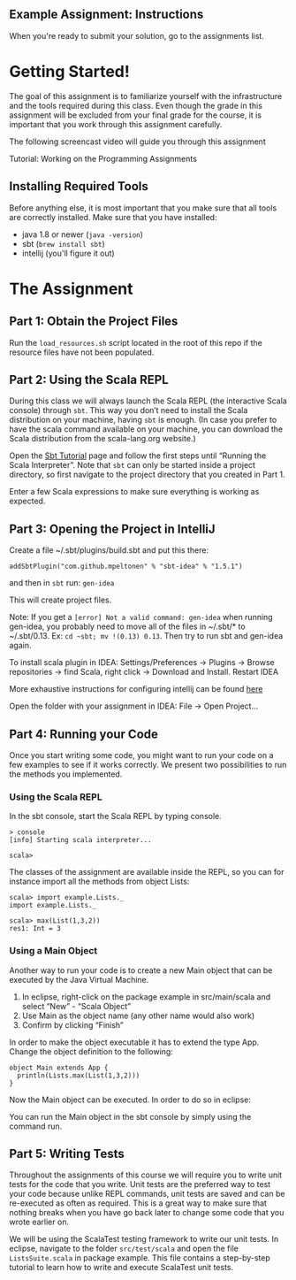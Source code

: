## Example Assignment: Instructions

When you're ready to submit your solution, go to the assignments list.

# Getting Started!

The goal of this assignment is to familiarize yourself with the infrastructure and the tools required during this class. Even though the grade in this assignment will be excluded from your final grade for the course, it is important that you work through this assignment carefully.

The following screencast video will guide you through this assignment

Tutorial: Working on the Programming Assignments

## Installing Required Tools

Before anything else, it is most important that you make sure that all tools are correctly installed. Make sure that you have installed:
* java 1.8 or newer (`java -version`)
* sbt (`brew install sbt`)
* intellij (you'll figure it out)

# The Assignment

## Part 1: Obtain the Project Files

Run the `load_resources.sh` script located in the root of this repo if the resource files have not been populated. 

## Part 2: Using the Scala REPL

During this class we will always launch the Scala REPL (the interactive Scala console) through `sbt`. This way you don’t need to install the Scala distribution on your machine, having `sbt` is enough. (In case you prefer to have the scala command available on your machine, you can download the Scala distribution from the scala-lang.org website.)

Open the [Sbt Tutorial](https://github.com/lampepfl/progfun-wiki/blob/gh-pages/SbtTutorial.md) page and follow the first steps until “Running the Scala Interpreter”. Note that `sbt` can only be started inside a project directory, so first navigate to the project directory that you created in Part 1.

Enter a few Scala expressions to make sure everything is working as expected.

## Part 3: Opening the Project in IntelliJ

Create a file ~/.sbt/plugins/build.sbt and put this there:

```addSbtPlugin("com.github.mpeltonen" % "sbt-idea" % "1.5.1")```

and then in `sbt` run: `gen-idea`

This will create project files.

Note:  If you get a `[error] Not a valid command: gen-idea` when running gen-idea, you probably
need to move all of the files in ~/.sbt/* to ~/.sbt/0.13.  Ex: `cd ~sbt; mv !(0.13) 0.13`. Then
try to run sbt and gen-idea again.

To install scala plugin in IDEA: Settings/Preferences -> Plugins -> Browse repositories -> find Scala, right click -> Download and Install. Restart IDEA

More exhaustive instructions for configuring intellij can be found [here](http://laurentkempe.com/2013/09/20/Functional-Programming-Principles-in-Scala-using-JetBrains-IntelliJ-IDEA/)

Open the folder with your assignment in IDEA: File -> Open Project...

## Part 4: Running your Code

Once you start writing some code, you might want to run your code on a few examples to see if it works correctly. We present two possibilities to run the methods you implemented.

### Using the Scala REPL

In the sbt console, start the Scala REPL by typing console.
```
> console
[info] Starting scala interpreter...

scala>
```

The classes of the assignment are available inside the REPL, so you can for instance import all the methods from object Lists:

```
scala> import example.Lists._
import example.Lists._

scala> max(List(1,3,2))
res1: Int = 3
```

### Using a Main Object

Another way to run your code is to create a new Main object that can be executed by the Java Virtual Machine.

1. In eclipse, right-click on the package example in src/main/scala and select “New” - “Scala Object” 
2. Use Main as the object name (any other name would also work)
3. Confirm by clicking “Finish” 

In order to make the object executable it has to extend the type App. Change the object definition to the following:
```
object Main extends App {
  println(Lists.max(List(1,3,2)))
}
```
Now the Main object can be executed. In order to do so in eclipse:

You can run the Main object in the sbt console by simply using the command run.

## Part 5: Writing Tests

Throughout the assignments of this course we will require you to write unit tests for the code that you write. Unit tests are the preferred way to test your code because unlike REPL commands, unit tests are saved and can be re-executed as often as required. This is a great way to make sure that nothing breaks when you have go back later to change some code that you wrote earlier on.

We will be using the ScalaTest testing framework to write our unit tests. In eclipse, navigate to the folder `src/test/scala` and open the file `ListsSuite.scala` in package example. This file contains a step-by-step tutorial to learn how to write and execute ScalaTest unit tests.
